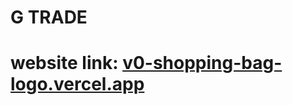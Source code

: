 # G TRADE
# website link: [v0-shopping-bag-logo.vercel.app](https://v0-shopping-bag-logo.vercel.app/)
